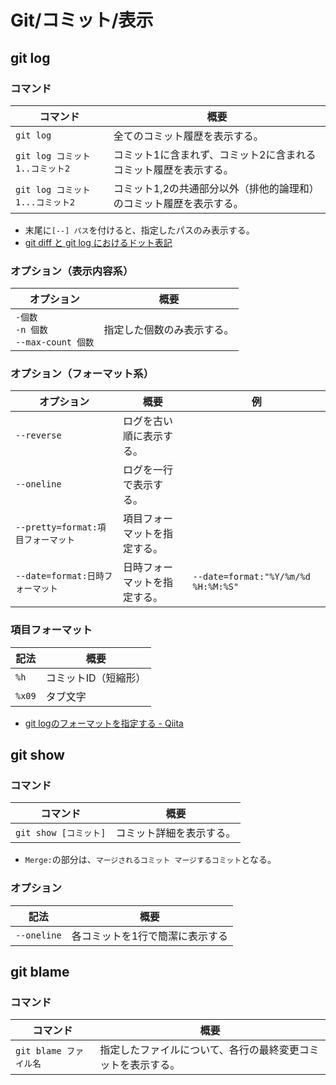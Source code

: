 # Git/コミット/表示

## git log

### コマンド

| コマンド                        | 概要                                                         |
| ------------------------------- | ------------------------------------------------------------ |
| `git log`                       | 全てのコミット履歴を表示する。                               |
| `git log コミット1..コミット2`  | コミット1に含まれず、コミット2に含まれるコミット履歴を表示する。 |
| `git log コミット1...コミット2` | コミット1,2の共通部分以外（排他的論理和）のコミット履歴を表示する。 |

- 末尾に`[--] パス`を付けると、指定したパスのみ表示する。
- [git diff と git log におけるドット表記](https://zenn.dev/yoichi/articles/git-dotted-notations)

### オプション（表示内容系）

| オプション                                     | 概要                       |
| ---------------------------------------------- | -------------------------- |
| `-個数`<br />`-n 個数`<br />`--max-count 個数` | 指定した個数のみ表示する。 |

### オプション（フォーマット系）

| オプション                         | 概要                         | 例                                  |
| ---------------------------------- | ---------------------------- | ----------------------------------- |
| `--reverse`                        | ログを古い順に表示する。     |                                     |
| `--oneline`                        | ログを一行で表示する。       |                                     |
| `--pretty=format:項目フォーマット` | 項目フォーマットを指定する。 |                                     |
| `--date=format:日時フォーマット`   | 日時フォーマットを指定する。 | `--date=format:"%Y/%m/%d %H:%M:%S"` |

### 項目フォーマット

| 記法   | 概要                 |
| ------ | -------------------- |
| `%h`   | コミットID（短縮形） |
| `%x09` | タブ文字             |

- [git logのフォーマットを指定する - Qiita](https://qiita.com/harukasan/items/9149542584385e8dea75)

## git show

### コマンド

| コマンド              | 概要                     |
| --------------------- | ------------------------ |
| `git show [コミット]` | コミット詳細を表示する。 |

- `Merge:`の部分は、`マージされるコミット マージするコミット`となる。

### オプション

| 記法        | 概要                            |
| ----------- | ------------------------------- |
| `--oneline` | 各コミットを1行で簡潔に表示する |

## git blame

### コマンド

| コマンド               | 概要                                                         |
| ---------------------- | ------------------------------------------------------------ |
| `git blame ファイル名` | 指定したファイルについて、各行の最終変更コミットを表示する。 |
